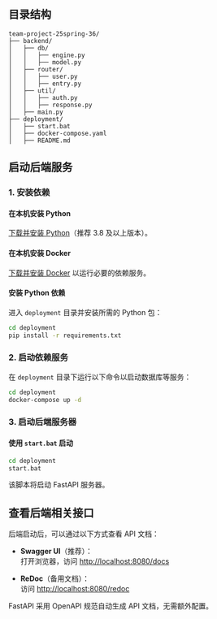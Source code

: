 ## 目录结构

```
team-project-25spring-36/
├── backend/
│   ├── db/
│   │   ├── engine.py
│   │   ├── model.py
│   ├── router/
│   │   ├── user.py
│   │   ├── entry.py
│   ├── util/
│   │   ├── auth.py
│   │   ├── response.py
│   ├── main.py
├── deployment/
│   ├── start.bat
│   ├── docker-compose.yaml
│   ├── README.md
```

## 启动后端服务

### 1. 安装依赖

#### 在本机安装 Python
[下载并安装 Python](https://www.python.org/downloads/)（推荐 3.8 及以上版本）。

#### 在本机安装 Docker
[下载并安装 Docker](https://www.docker.com/) 以运行必要的依赖服务。

#### 安装 Python 依赖
进入 `deployment` 目录并安装所需的 Python 包：

```sh
cd deployment
pip install -r requirements.txt
```

### 2. 启动依赖服务

在 `deployment` 目录下运行以下命令以启动数据库等服务：

```sh
cd deployment
docker-compose up -d
```

### 3. 启动后端服务器

#### 使用 `start.bat` 启动

```sh
cd deployment
start.bat
```

该脚本将启动 FastAPI 服务器。


## 查看后端相关接口

后端启动后，可以通过以下方式查看 API 文档：

- **Swagger UI**（推荐）：  
  打开浏览器，访问 [http://localhost:8080/docs](http://localhost:8080/docs)
  
- **ReDoc**（备用文档）：  
  访问 [http://localhost:8080/redoc](http://localhost:8080/redoc)

FastAPI 采用 OpenAPI 规范自动生成 API 文档，无需额外配置。
